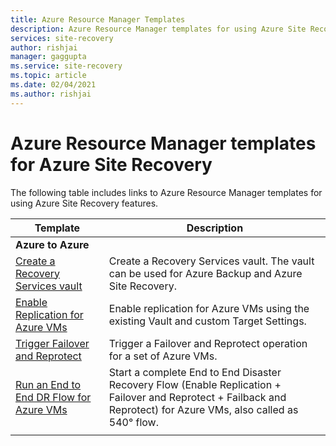```yaml
---
title: Azure Resource Manager Templates
description: Azure Resource Manager templates for using Azure Site Recovery features.
services: site-recovery
author: rishjai
manager: gaggupta
ms.service: site-recovery
ms.topic: article
ms.date: 02/04/2021
ms.author: rishjai
---
```


# Azure Resource Manager templates for Azure Site Recovery

The following table includes links to Azure Resource Manager templates for using Azure Site Recovery features.

| Template | Description |
|---|---|
|**Azure to Azure** | |
| [Create a Recovery Services vault](./quickstart-create-vault-template.md)| Create a Recovery Services vault. The vault can be used for Azure Backup and Azure Site Recovery. |
| [Enable Replication for Azure VMs](https://aka.ms/asr-arm-enable-replication) | Enable replication for Azure VMs using the existing Vault and custom Target Settings.|
| [Trigger Failover and Reprotect](https://aka.ms/asr-arm-failover-reprotect) | Trigger a Failover and Reprotect operation for a set of Azure VMs. |
| [Run an End to End DR Flow for Azure VMs](https://aka.ms/asr-arm-e2e-flow) | Start a complete End to End Disaster Recovery Flow (Enable Replication + Failover and Reprotect + Failback and Reprotect) for Azure VMs, also called as 540° flow.|
|   |   |